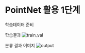 # PointNet 활용 1단계

학습데이터 준비


학습결과
![train_val](https://user-images.githubusercontent.com/60258130/221104266-a8c86884-38d1-40bd-9ed8-41d9afd715b9.png)

분류 결과 이미지 
![output](https://user-images.githubusercontent.com/60258130/221104250-f603c61f-3a4d-44f2-9d4e-adbecd0cafd8.png)

